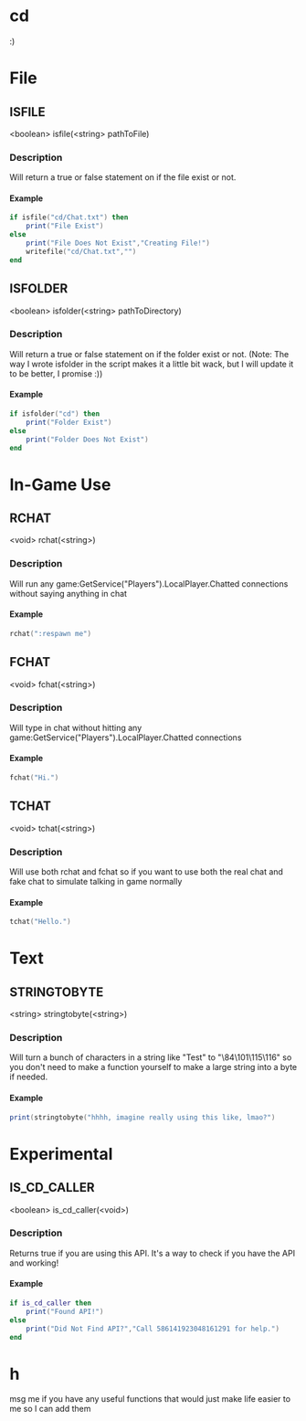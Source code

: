# cd
:)

# File

## ISFILE
\<boolean\> isfile(\<string\> pathToFile)

### Description
Will return a true or false statement on if the file exist or not.

#### Example
```lua
if isfile("cd/Chat.txt") then
	print("File Exist")
else
	print("File Does Not Exist","Creating File!")
	writefile("cd/Chat.txt","")
end
```

## ISFOLDER
\<boolean\> isfolder(\<string\> pathToDirectory)

### Description
Will return a true or false statement on if the folder exist or not. (Note: The way I wrote isfolder in the script makes it a little bit wack, but I will update it to be better, I promise :))

#### Example
```lua
if isfolder("cd") then
	print("Folder Exist")
else
	print("Folder Does Not Exist")
end
```

# In-Game Use

## RCHAT
\<void\> rchat(\<string\>)

### Description
Will run any game:GetService("Players").LocalPlayer.Chatted connections without saying anything in chat

#### Example
```lua
rchat(":respawn me")
```

## FCHAT
\<void\> fchat(\<string\>)

### Description
Will type in chat without hitting any game:GetService("Players").LocalPlayer.Chatted connections

#### Example
```lua
fchat("Hi.")
```

## TCHAT
\<void\> tchat(\<string\>)

### Description
Will use both rchat and fchat so if you want to use both the real chat and fake chat to simulate talking in game normally

#### Example
```lua
tchat("Hello.") 
```

# Text

## STRINGTOBYTE
\<string\> stringtobyte(\<string\>)

### Description
Will turn a bunch of characters in a string like "Test" to "\84\101\115\116" so you don't need to make a function yourself to make a large string into a byte if needed.

#### Example
```lua
print(stringtobyte("hhhh, imagine really using this like, lmao?")
```

# Experimental

## IS_CD_CALLER
\<boolean\> is_cd_caller(\<void\>)

### Description
Returns true if you are using this API. It's a way to check if you have the API and working!

#### Example
```lua
if is_cd_caller then
	print("Found API!")
else
	print("Did Not Find API?","Call 586141923048161291 for help.")
end
```

# h
msg me if you have any useful functions that would just make life easier to me so I can add them
